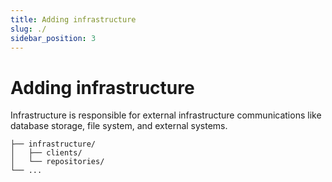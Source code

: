 ```yaml
---
title: Adding infrastructure
slug: ./
sidebar_position: 3
---
```


# Adding infrastructure

Infrastructure is responsible for external infrastructure communications like database storage, file system, and external systems.

```
├── infrastructure/
│   ├── clients/ 
│   └── repositories/
└── ...
```
